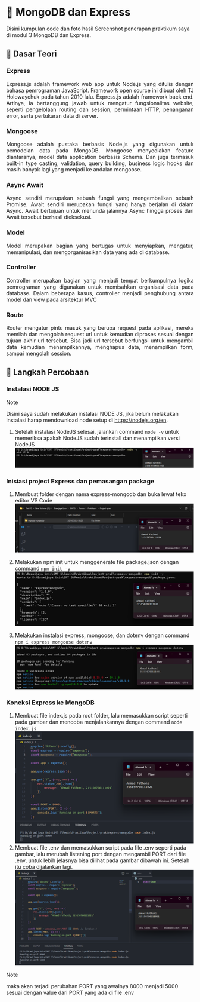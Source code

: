 # :ledger: MongoDB dan Express

Disini kumpulan code dan foto hasil Screenshot penerapan praktikum saya di modul 3 MongoDB dan Express.
## :memo: Dasar Teori
### Express
<p style='text-align: justify;'> Express.js adalah framework web app untuk Node.js yang ditulis dengan bahasa pemrograman JavaScript. Framework open source ini dibuat oleh TJ Holowaychuk pada tahun 2010 lalu. Express.js adalah framework back end. Artinya, ia bertanggung jawab untuk mengatur fungsionalitas website, seperti pengelolaan routing dan session, permintaan HTTP, penanganan error, serta pertukaran data di server. </p>

### Mongoose
<p style='text-align: justify;'> Mongoose adalah pustaka berbasis Node.js yang digunakan untuk pemodelan data pada MongoDB. Mongoose menyediakan feature diantaranya, model data application berbasis Schema. Dan juga termasuk built-in type casting, validation, query building, business logic hooks dan masih banyak lagi yang menjadi ke andalan mongoose. </p>

### Async Await
<p style='text-align: justify;'> Async sendiri merupakan sebuah fungsi yang mengembalikan sebuah Promise. Await sendiri merupakan fungsi yang hanya berjalan di dalam Async. Await bertujuan untuk menunda jalannya Async hingga proses dari Await tersebut berhasil dieksekusi. </p>

### Model
<p style='text-align: justify;'> Model merupakan bagian yang bertugas untuk menyiapkan, mengatur, memanipulasi, dan mengorganisasikan data yang ada di database. </p>

### Controller
<p style='text-align: justify;'> Controller merupakan bagian yang menjadi tempat berkumpulnya logika pemrograman yang digunakan untuk memisahkan organisasi data pada database. Dalam beberapa kasus, controller menjadi penghubung antara model dan view pada arsitektur MVC </p>

### Route
<p style='text-align: justify;'> Router mengatur pintu masuk yang berupa request pada aplikasi, mereka memilah dan mengolah request url untuk kemudian diproses sesuai dengan tujuan akhir url tersebut. Bisa jadi url tersebut berfungsi untuk mengambil data kemudian menampilkannya, menghapus data, menampilkan form, sampai mengolah session. </p>

## :scroll: Langkah Percobaan
### Instalasi NODE JS
<!-- > :information_source: **NOTE : Disini saya sudah melakukan instalasi NODE JS, jika belum melakukan instalasi harap mendownload node setup di https://nodejs.org/en dan menjalankannya.** -->
> [!NOTE]
> Disini saya sudah melakukan instalasi NODE JS, jika belum melakukan instalasi harap mendownload node setup di https://nodejs.org/en.
1. Setelah instalasi NodeJS selesai, jalankan command ```node -v``` untuk memeriksa apakah NodeJS sudah terinstall dan menampilkan versi NodeJS
![Cek version NodeJS](../Screenshot/praktikum_3/1_check_node.png)

### Inisiasi project Express dan pemasangan package
1. Membuat folder dengan nama express-mongodb dan buka lewat tekx editor VS Code
![Create folder express-mongodb](../Screenshot/praktikum_3/2_create_folder.png)

2. Melakukan npm init untuk menggenerate file package.json dengan command ```npm init -y```
![npm init](../Screenshot/praktikum_3/3_npm_init.png)

3. Melakukan instalasi express, mongoose, dan dotenv dengan command ```npm i express mongoose dotenv```
![instalasi express, mongoose, dan dotenv](../Screenshot/praktikum_3/4_installExpress,mongoose,env.png)

### Koneksi Express ke MongoDB
1. Membuat file index.js pada root folder, lalu memasukkan script seperti pada gambar dan mencoba menjalankannya dengan command ```node index.js```
![create index.js and running file](../Screenshot/praktikum_3/5_create_indexJs.png)
2. Membuat file .env dan memasukkan script pada file .env seperti pada gambar, lalu merubah listening port dengan mengambil PORT dari file .env, untuk lebih jelasnya bisa dilihat pada gambar dibawah ini. Setelah itu coba dijalankan lagi.
![create .env](../Screenshot/praktikum_3/6_env_listeningPort.png)
> [!NOTE]
> maka akan terjadi perubahan PORT yang awalnya 8000 menjadi 5000 sesuai dengan value dari PORT yang ada di file .env






